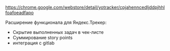 https://chrome.google.com/webstore/detail/yotracker/cpjahenncedljddpjhhlfoafoeadfapo

Расширение функционала для Яндекс.Трекер:

- Скрытие выполненных задач в чек-листе
- Суммирование story points
- интеграция с gitlab
